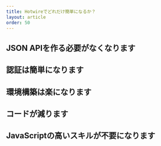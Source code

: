 ```yaml
---
title: Hotwireでどれだけ簡単になるか？
layout: article
order: 50
---
```


## JSON APIを作る必要がなくなります

## 認証は簡単になります

## 環境構築は楽になります

## コードが減ります

## JavaScriptの高いスキルが不要になります
